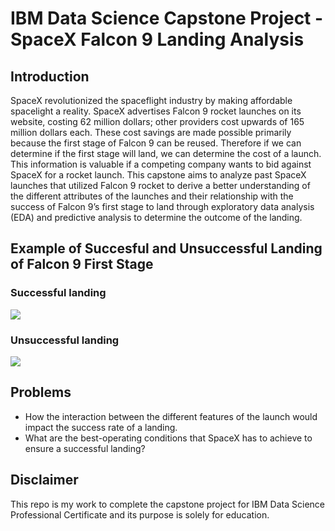 # IBM Data Science Capstone Project - SpaceX Falcon 9 Landing Analysis

## Introduction
SpaceX revolutionized the spaceflight industry by making affordable spacelight a reality. SpaceX advertises Falcon 9 rocket launches on its website, costing 62 million dollars; other providers cost upwards of 165 million dollars each. These cost savings are made possible primarily because the first stage of Falcon 9 can be reused. Therefore if we can determine if the first stage will land, we can determine the cost of a launch. This information is valuable if a competing company wants to bid against SpaceX for a rocket launch. This capstone aims to analyze past SpaceX launches that utilized Falcon 9 rocket to derive a better understanding of the different attributes of the launches and their relationship with the success of Falcon 9’s first stage to land through exploratory data analysis (EDA) and predictive analysis to determine the outcome of the landing.

## Example of Succesful and Unsuccessful Landing of Falcon 9 First Stage
### Successful landing
![](https://github.com/amrhkm/ibm_capstone_spacex/blob/master/miscellaneous/successful_landing.gif)
### Unsuccessful landing
![](https://github.com/amrhkm/ibm_capstone_spacex/blob/master/miscellaneous/failed_landing.gif)

## Problems
- How the interaction between the different features of the launch would impact the success rate of a landing.
- What are the best-operating conditions that SpaceX has to achieve to ensure a successful landing?

## Disclaimer
This repo is my work to complete the capstone project for IBM Data Science Professional Certificate and its purpose is solely for education.
